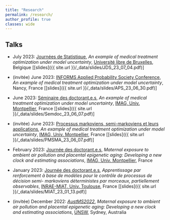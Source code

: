 ```yaml
---
title: "Research"
permalink: /research/
author_profile: true
classes: wide
---
```


## Talks 

- July 2023: [Journées de Statistique](https://jds2023.sciencesconf.org/), *An example of medical treatment optimization under model uncertainty*, [Université libre de Bruxelles](https://www.ulb.be/), Belgique \[[slides]({{ site.url }}/_data/slides/JDS_23_07_04.pdf)\]

- (invitée) June 2023: [INFORMS Applied Probability Society Conference](https://informs-aps2023.event.univ-lorraine.fr/), *An example of medical treatment optimization under model uncertainty*, Nancy, France \[[slides]({{ site.url }}/_data/slides/APS_23_06_30.pdf)\]

- June 2023: [Séminaire des doctorant.e.s](https://imag.umontpellier.fr/?page_id=625&idsem=596), *An example of medical treatment optimization under model uncertainty*, [IMAG, Univ. Montpellier](https://imag.umontpellier.fr/?page_id=1172&lang=en), France \[[slides]({{ site.url }}/_data/slides/Semdoc_23_06_07.pdf)\]

- (invitée) June 2023: [Processus markoviens, semi-markoviens et leurs applications](https://pmsma.sciencesconf.org/), *An example of medical treatment optimization under model uncertainty*, [IMAG, Univ. Montpellier](https://imag.umontpellier.fr/?page_id=1172&lang=en), France \[[slides]({{ site.url }}/_data/slides/PMSMA_23_06_07.pdf)\]

- February 2023: [Journée des doctorant.e.s](https://imag.umontpellier.fr/?page_id=526&idseance=5210), *Maternal exposure to ambient air pollution and placental epigenetic aging: Developing a new clock and estimating associations*, [IMAG, Univ. Montpellier](https://imag.umontpellier.fr/?page_id=1172&lang=en), France

- January 2023: [Journée des doctorant.e.s](https://miat.inrae.fr/site/images/e/ec/Programme-seminaire-doctorants-2023.pdf), *Apprentissage par renforcement à base de modèles pour le contrôle de processus de décision semi-
markoviens déterministes par morceaux, partiellement observables*, [INRAE-MIAT, Univ. Toulouse](https://miat.inrae.fr/site/Accueil), France \[[slides]({{ site.url }}/_data/slides/MIAT_23_01_13.pdf)\]

- (invitée) December 2022: [*AustMS2022*](https://conference.unsw.edu.au/en/austms2022), *Maternal exposure to ambient air pollution and placental epigenetic aging: Developing a new clock and estimating associations*, [UNSW](https://www.unsw.edu.au/), Sydney, Australia
